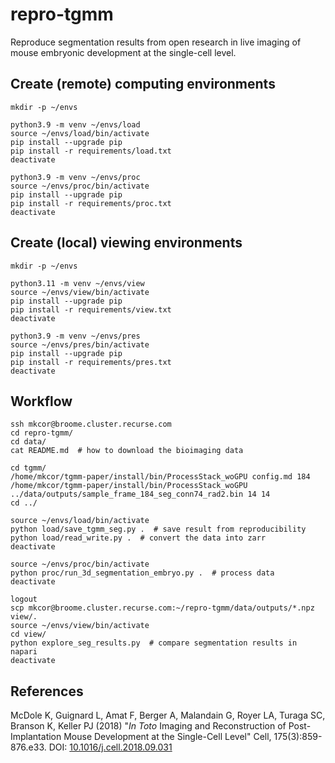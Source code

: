 # repro-tgmm
Reproduce segmentation results from open research in live imaging of mouse embryonic development at the single-cell level.

## Create (remote) computing environments

    mkdir -p ~/envs

    python3.9 -m venv ~/envs/load
    source ~/envs/load/bin/activate
    pip install --upgrade pip
    pip install -r requirements/load.txt
    deactivate

    python3.9 -m venv ~/envs/proc
    source ~/envs/proc/bin/activate
    pip install --upgrade pip
    pip install -r requirements/proc.txt
    deactivate

## Create (local) viewing environments

    mkdir -p ~/envs

    python3.11 -m venv ~/envs/view
    source ~/envs/view/bin/activate
    pip install --upgrade pip
    pip install -r requirements/view.txt
    deactivate

    python3.9 -m venv ~/envs/pres
    source ~/envs/pres/bin/activate
    pip install --upgrade pip
    pip install -r requirements/pres.txt
    deactivate

## Workflow

    ssh mkcor@broome.cluster.recurse.com
    cd repro-tgmm/
    cd data/
    cat README.md  # how to download the bioimaging data

    cd tgmm/
    /home/mkcor/tgmm-paper/install/bin/ProcessStack_woGPU config.md 184
    /home/mkcor/tgmm-paper/install/bin/ProcessStack_woGPU ../data/outputs/sample_frame_184_seg_conn74_rad2.bin 14 14
    cd ../

    source ~/envs/load/bin/activate
    python load/save_tgmm_seg.py .  # save result from reproducibility
    python load/read_write.py .  # convert the data into zarr
    deactivate

    source ~/envs/proc/bin/activate
    python proc/run_3d_segmentation_embryo.py .  # process data
    deactivate

    logout
    scp mkcor@broome.cluster.recurse.com:~/repro-tgmm/data/outputs/*.npz view/.
    source ~/envs/view/bin/activate
    cd view/
    python explore_seg_results.py  # compare segmentation results in napari
    deactivate

## References

McDole K, Guignard L, Amat F, Berger A, Malandain G, Royer LA, Turaga SC,
Branson K, Keller PJ (2018) "*In Toto* Imaging and Reconstruction of
Post-Implantation Mouse Development at the Single-Cell Level" Cell,
175(3):859-876.e33.
DOI: [10.1016/j.cell.2018.09.031](http://doi.org/10.1016/j.cell.2018.09.031)

